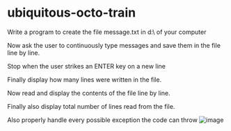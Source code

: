 # ubiquitous-octo-train
Write a program to create the file  message.txt in d:\ of your computer

Now ask the user to continuously type messages and save them in the file line by line.

Stop when the user strikes an ENTER key on a new line

Finally display how many lines were written in the file.

Now read and display the contents of the file line by line.


Finally also display total number of lines read from the file.

Also properly handle every possible exception the code can throw
![image](https://user-images.githubusercontent.com/83882587/121798958-01361d00-cc47-11eb-840b-f0f95414cece.png)
